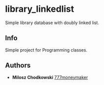 # library_linkedlist

Simple library database with doubly linked list.

Info
-----

Simple project for Programming classes.

Authors
-----

* **Milosz Chodkowski** [777moneymaker](https://github.com/777moneymaker)
